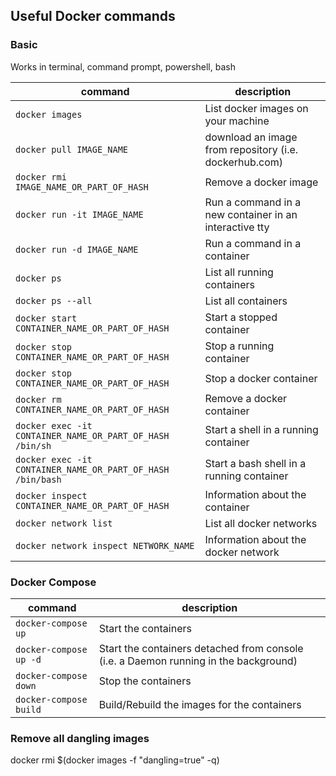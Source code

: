 ## Useful Docker commands
### Basic
Works in terminal, command prompt, powershell, bash

command | description
------- | -------
`docker images` | List docker images on your machine
`docker pull IMAGE_NAME` | download an image from repository (i.e. dockerhub.com)
`docker rmi IMAGE_NAME_OR_PART_OF_HASH` | Remove a docker image
`docker run -it IMAGE_NAME ` | Run a command in a new container in an interactive tty
`docker run -d IMAGE_NAME` |  Run a command in a container
`docker ps` | List all running containers
`docker ps --all` | List all containers
`docker start CONTAINER_NAME_OR_PART_OF_HASH` | Start a stopped container
`docker stop CONTAINER_NAME_OR_PART_OF_HASH` | Stop a running container
`docker stop CONTAINER_NAME_OR_PART_OF_HASH` | Stop a docker container
`docker rm CONTAINER_NAME_OR_PART_OF_HASH` | Remove a docker container
`docker exec -it CONTAINER_NAME_OR_PART_OF_HASH /bin/sh` | Start a shell in a running container
`docker exec -it CONTAINER_NAME_OR_PART_OF_HASH /bin/bash` | Start a bash shell in a running container
`docker inspect CONTAINER_NAME_OR_PART_OF_HASH` | Information about the container
`docker network list` | List all docker networks
`docker network inspect NETWORK_NAME` | Information about the docker network

### Docker Compose 
command | description
------- | -------
`docker-compose up` | Start the containers
`docker-compose up -d` | Start the containers detached from console (i.e. a Daemon running in the background)
`docker-compose down` | Stop the containers
`docker-compose build` | Build/Rebuild the images for the containers

### Remove all dangling images
 docker rmi $(docker images -f "dangling=true" -q)